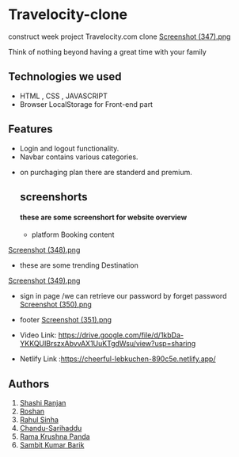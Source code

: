 # Travelocity-clone
construct week project Travelocity.com clone
[Screenshot (347).png](https://masai-course.s3.ap-south-1.amazonaws.com/editor/uploads/2022-09-14/Screenshot%20%28347%29_447979.png)
<!-- On-demand training made simple.  training for individuals and businesses! Top-rated courses for developers & IT professionals. Start learning today! Role IQ. Hands-on Learning. Offline Access. Skill Assessments. Certification Prep. Expert-Led Courses. Cloud Labs. --> 
Think of nothing beyond having a great time with your family
## Technologies we used
<!-- <hr> -->
- HTML , CSS , JAVASCRIPT
- Browser LocalStorage for Front-end part

<!-- - [Blog Link]() -->


## Features 
<!-- --- -->
- Login and logout functionality.
- Navbar contains various categories.
<!-- - On product page particular category products with skill and flow options displayed. -->
- on purchaging plan there are standerd and premium.

  ## screenshorts
  #### these are some screenshort for website overview
  -  platform Booking content 
<!--   ![Screenshot (58)](https://user-images.githubusercontent.com/94555507/161411107-c0fd89a4-5f7a-4475-8916-91326d48a753.png) -->
  [Screenshot (348).png](https://masai-course.s3.ap-south-1.amazonaws.com/editor/uploads/2022-09-14/Screenshot%20%28348%29_876930.png)
  - these are some trending Destination 
<!--   ![Screenshot (54)](https://user-images.githubusercontent.com/94555507/161410707-9c1164c1-9d13-42cb-852b-c90aa47ad3cc.png) -->
 [Screenshot (349).png](https://masai-course.s3.ap-south-1.amazonaws.com/editor/uploads/2022-09-14/Screenshot%20%28349%29_197106.png)
 - sign in page /we can retrieve our password by forget password
 [Screenshot (350).png](https://masai-course.s3.ap-south-1.amazonaws.com/editor/uploads/2022-09-14/Screenshot%20%28350%29_593808.png)
  - footer
 [Screenshot (351).png](https://masai-course.s3.ap-south-1.amazonaws.com/editor/uploads/2022-09-14/Screenshot%20%28351%29_493056.png)
 
   - Video Link: https://drive.google.com/file/d/1kbDa-YKKQUIBrszxAbvvAX1UuKTgdWsu/view?usp=sharing
   - Netlify Link :https://cheerful-lebkuchen-890c5e.netlify.app/



   ## Authors

  1. [Shashi Ranjan](https://github.com/Sranjan4321) 
  2. [Roshan](https://github.com/roshan93190) 
  3. [Rahul Sinha](https://github.com/arif841236/rahulsinha1996) 
  4. [Chandu-Sarihaddu](https://github.com/Chandu-Sarihaddu)
  5. [Rama Krushna Panda](https://github.com/ramakrushnapanda634)
  6. [Sambit Kumar Barik](https://github.com/sambitkumar10)
